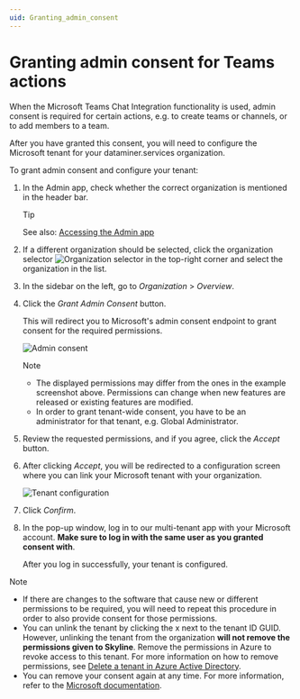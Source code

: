 ```yaml
---
uid: Granting_admin_consent
---
```


# Granting admin consent for Teams actions

When the Microsoft Teams Chat Integration functionality is used, admin consent is required for certain actions, e.g. to create teams or channels, or to add members to a team.

After you have granted this consent, you will need to configure the Microsoft tenant for your dataminer.services organization.

To grant admin consent and configure your tenant:

1. In the Admin app, check whether the correct organization is mentioned in the header bar.

   > [!TIP]
   > See also: [Accessing the Admin app](xref:Accessing_the_Admin_app)

1. If a different organization should be selected, click the organization selector ![Organization selector](~/user-guide/images/Cloud_Admin_Selector_icon.png) in the top-right corner and select the organization in the list.

1. In the sidebar on the left, go to *Organization* > *Overview*.

1. Click the *Grant Admin Consent* button.

   This will redirect you to Microsoft's admin consent endpoint to grant consent for the required permissions.

   ![Admin consent](~/user-guide/images/CloudAdmin_Admin_Consent.png)

   > [!NOTE]
   >
   > - The displayed permissions may differ from the ones in the example screenshot above. Permissions can change when new features are released or existing features are modified.
   > - In order to grant tenant-wide consent, you have to be an administrator for that tenant, e.g. Global Administrator.

1. Review the requested permissions, and if you agree, click the *Accept* button.

1. After clicking *Accept*, you will be redirected to a configuration screen where you can link your Microsoft tenant with your organization.

   ![Tenant configuration](~/user-guide/images/CloudAdmin_Tenant_Configuration.png)

1. Click *Confirm*.

1. In the pop-up window, log in to our multi-tenant app with your Microsoft account. **Make sure to log in with the same user as you granted consent with**.

   After you log in successfully, your tenant is configured.

> [!NOTE]
>
> - If there are changes to the software that cause new or different permissions to be required, you will need to repeat this procedure in order to also provide consent for those permissions.
> - You can unlink the tenant by clicking the x next to the tenant ID GUID. However, unlinking the tenant from the organization **will not remove the permissions given to Skyline**. Remove the permissions in Azure to revoke access to this tenant. For more information on how to remove permissions, see [Delete a tenant in Azure Active Directory](https://learn.microsoft.com/en-us/azure/active-directory/enterprise-users/directory-delete-howto).
> - You can remove your consent again at any time. For more information, refer to the [Microsoft documentation](https://docs.microsoft.com/en-us/azure/active-directory/manage-apps/manage-application-permissions?pivots=portal).
